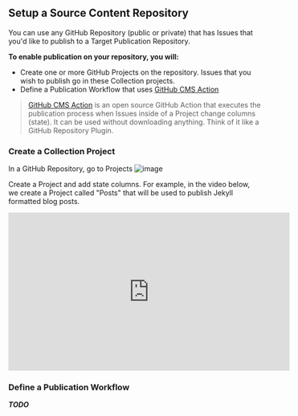## Setup a Source Content Repository
You can use any GitHub Repository (public or private) that has Issues that you'd like to publish to a Target Publication Repository.  

**To enable publication on your repository, you will:**
- Create one or more GitHub Projects on the repository.  Issues that you wish to publish go in these Collection projects.
- Define a Publication Workflow that uses [GitHub CMS Action](https://github.com/paulkoanui/github-cms-action)

> [GitHub CMS Action](https://github.com/paulkoanui/github-cms-action) is an open source GitHub Action that executes the publication process when Issues inside of a Project change columns (state).  It can be used without downloading anything.  Think of it like a GitHub Repository Plugin.

### Create a Collection Project
In a GitHub Repository, go to Projects
![image](https://user-images.githubusercontent.com/2074485/76915027-58a5db80-6892-11ea-9298-cd11364363af.png)

Create a Project and add state columns.  For example, in the video below, we create a Project called "Posts" that will be used to publish Jekyll formatted blog posts.

<div class="videoWrapper"><iframe width="560" height="315" src="https://www.youtube.com/embed/D0032yM-EYw" frameborder="0" allow="accelerometer; autoplay; encrypted-media; gyroscope; picture-in-picture" allowfullscreen></iframe></div>


### Define a Publication Workflow
_**TODO**_
